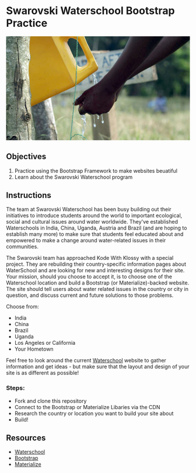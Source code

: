 # Swarovski Waterschool Bootstrap Practice

![Waterschool Photo](/images/waterschool.jpg)
## Objectives

1. Practice using the Bootstrap Framework to make websites beuatiful
2. Learn about the Swarovski Waterschool program

## Instructions

The team at Swarovski Waterschool has been busy building out their initiatives to introduce students around the world to important ecological, social and cultural issues around water worldwide. They've established Waterschools in India, China, Uganda, Austria and Brazil (and are hoping to establish many more) to make sure that students feel educated about and empowered to make a change around water-related issues in their communities.

The Swarovski team has approached Kode With Klossy with a special project. They are rebuilding their country-specific information pages about WaterSchool and are looking for new and interesting designs for their site. Your mission, should you choose to accept it, is to choose one of the Waterschool location and build a Bootstrap (or Materialize)-backed website. The site should tell users about water related issues in the country or city in question, and discuss current and future solutions to those problems.

Choose from:
+ India
+ China
+ Brazil
+ Uganda
+ Los Angeles or California
+ Your Hometown

Feel free to look around the current [Waterschool](http://www.swarovskiwaterschool.com/) website to gather information and get ideas - but make sure that the layout and design of your site is as different as possible!


### Steps:
+ Fork and clone this repository
+ Connect to the Bootstrap or Materialize Libaries via the CDN
+ Research the country or location you want to build your site about
+ Build!

## Resources

* [Waterschool](http://www.swarovskigroup.com/S/aboutus/Swarovski_Waterschool.en.html)
* [Bootstrap](http://www.getbootstrap.com)
* [Materialize](http://materializecss.com/)


